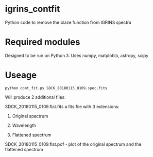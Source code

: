 # igrins_contfit
Python code to remove the blaze function from IGRINS spectra

# Required modules 
Designed to be run on Python 3. 
Uses numpy, matplotlib, astropy, scipy 

# Useage 

    python cont_fit.py SDCK_20180115_0109.spec.fits

Will produce 2 additional files:

 SDCK_20180115_0109.flat.fits a fits file with 3 extensions:
  
  1) Original spectrum

  2) Wavelength

  3) Flattened spectrum

 SDCK_20180115_0109.flat.pdf - plot of the original spectrum and the flattened spectrum
